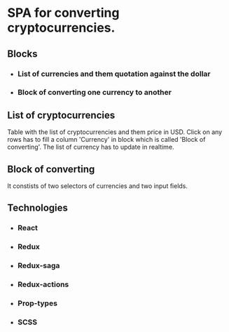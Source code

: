 # SPA for converting cryptocurrencies.

## Blocks

* ### List of currencies and them quotation against the dollar
* ### Block of converting one currency to another

## List of cryptocurrencies

Table with the list of cryptocurrencies and them price in USD. Click on any rows has to fill a column 'Currency' in block which is called 'Block of converting'. The list of currency has to update in realtime.

## Block of converting

It constists of two selectors of currencies and two input fields.

## Technologies

* ### React
* ### Redux
* ### Redux-saga
* ### Redux-actions
* ### Prop-types
* ### SCSS
